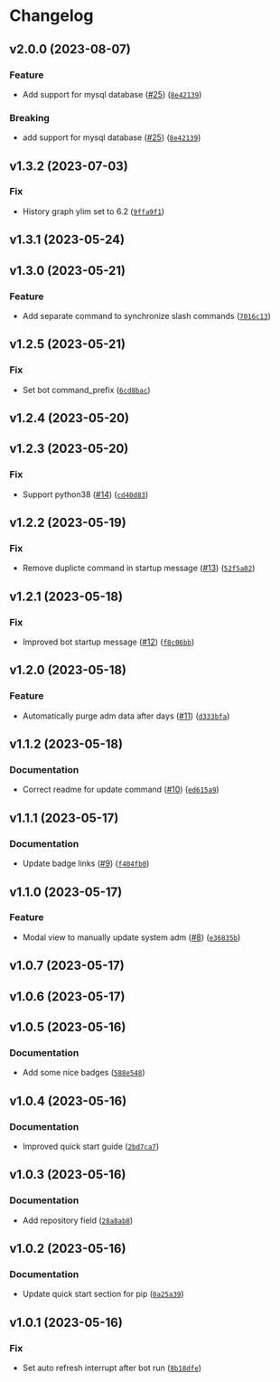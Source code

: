 # Changelog

<!--next-version-placeholder-->

## v2.0.0 (2023-08-07)
### Feature
* Add support for mysql database ([#25](https://github.com/agelito/adm-bot/issues/25)) ([`8e42139`](https://github.com/agelito/adm-bot/commit/8e42139e431b1264f8494cb55cd171ebb4767c69))

### Breaking
* add support for mysql database ([#25](https://github.com/agelito/adm-bot/issues/25)) ([`8e42139`](https://github.com/agelito/adm-bot/commit/8e42139e431b1264f8494cb55cd171ebb4767c69))

## v1.3.2 (2023-07-03)
### Fix
* History graph ylim set to 6.2 ([`9ffa9f1`](https://github.com/agelito/adm-bot/commit/9ffa9f1c53dae330b4ff4a3f81551dbccd9d8632))

## v1.3.1 (2023-05-24)


## v1.3.0 (2023-05-21)
### Feature
* Add separate command to synchronize slash commands ([`7016c13`](https://github.com/agelito/adm-bot/commit/7016c136470aaad7121010284e36f2b09fa8c5f2))

## v1.2.5 (2023-05-21)
### Fix
* Set bot command_prefix ([`6cd8bac`](https://github.com/agelito/adm-bot/commit/6cd8bac3e9accf055ea211e68608cc073733cd03))

## v1.2.4 (2023-05-20)


## v1.2.3 (2023-05-20)
### Fix
* Support python38 ([#14](https://github.com/agelito/adm-bot/issues/14)) ([`cd40d83`](https://github.com/agelito/adm-bot/commit/cd40d8361d2c44b2b20c58a4c9c16bfc7add392d))

## v1.2.2 (2023-05-19)
### Fix
* Remove duplicte command in startup message ([#13](https://github.com/agelito/adm-bot/issues/13)) ([`52f5a02`](https://github.com/agelito/adm-bot/commit/52f5a02e1a94fdc063068f9586a122af2379f0c2))

## v1.2.1 (2023-05-18)
### Fix
* Improved bot startup message ([#12](https://github.com/agelito/adm-bot/issues/12)) ([`f8c06bb`](https://github.com/agelito/adm-bot/commit/f8c06bb1a61d73de01a66694d910623efae50c80))

## v1.2.0 (2023-05-18)
### Feature
* Automatically purge adm data after days ([#11](https://github.com/agelito/adm-bot/issues/11)) ([`d333bfa`](https://github.com/agelito/adm-bot/commit/d333bfa1efae549a1a84362e8b3f21e930b258ac))

## v1.1.2 (2023-05-18)
### Documentation
* Correct readme for update command ([#10](https://github.com/agelito/adm-bot/issues/10)) ([`ed615a9`](https://github.com/agelito/adm-bot/commit/ed615a9fee91f546f9641fcb21ad113b7d7bfc3f))

## v1.1.1 (2023-05-17)
### Documentation
* Update badge links ([#9](https://github.com/agelito/adm-bot/issues/9)) ([`f404fb0`](https://github.com/agelito/adm-bot/commit/f404fb0c5bc8783a3a9da6bb89530d338ad97ba9))

## v1.1.0 (2023-05-17)
### Feature
* Modal view to manually update system adm ([#8](https://github.com/agelito/adm-bot/issues/8)) ([`e36835b`](https://github.com/agelito/adm-bot/commit/e36835b4143aa5da35d76281b3695e9095633292))

## v1.0.7 (2023-05-17)


## v1.0.6 (2023-05-17)


## v1.0.5 (2023-05-16)
### Documentation
* Add some nice badges ([`588e548`](https://github.com/agelito/adm-bot/commit/588e54875f40794097fd684dcf20d0db5713e54c))

## v1.0.4 (2023-05-16)
### Documentation
* Improved quick start guide ([`2bd7ca7`](https://github.com/agelito/adm-bot/commit/2bd7ca7926b1e06055090f3fea5e26be49a21070))

## v1.0.3 (2023-05-16)
### Documentation
* Add repository field ([`28a8ab8`](https://github.com/agelito/adm-bot/commit/28a8ab8537b0fc4cc75166398c4192b8e80363e8))

## v1.0.2 (2023-05-16)
### Documentation
* Update quick start section for pip ([`0a25a39`](https://github.com/agelito/adm-bot/commit/0a25a39f67ebc294b384e3cdcee7cc30005e3edf))

## v1.0.1 (2023-05-16)
### Fix
* Set auto refresh interrupt after bot run ([`8b18dfe`](https://github.com/agelito/adm-bot/commit/8b18dfe7c458386605040751c149b64dffca4a70))

